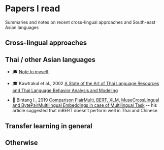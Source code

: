 
# Papers I read

Summaries and notes on recent cross-lingual approaches and South-east Asian languages

## Cross-lingual approaches

## Thai / other Asian languages
* 🎓 [Note to myself](./thai-and-neighbours/note.md)
* 🎓 Kawtrakul et al., 2002 [A State of the Art of Thai Language Resources and Thai Language Behavior Analysis and Modeling](./thai-and-neighbours/2002-Kawtrakul__SOTA-of-thai-language.md)

* 📓 Bintang I., 2019 [Comparison FlairMulti, BERT, XLM, MuseCrossLingual and BytePairMultilingual Embeddings in case of Multilingual Task](https://medium.com/@nullphantom/comparison-flairmulti-bert-xlm-musecrosslingual-and-bytepairmultilingual-embeddings-in-case-of-a2dfb165f7b0) -- his article suggested that mBERT doesn’t perform well in Thai and Chinese.


## Transfer learning in general
  
## Otherwise




